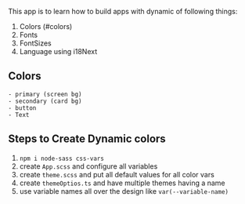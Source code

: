 This app is to learn how to build apps with dynamic of following things:

1. Colors (#colors)
2. Fonts
3. FontSizes
4. Language using i18Next

## Colors

    - primary (screen bg)
    - secondary (card bg)
    - button
    - Text

## Steps to Create Dynamic colors
1. `npm i node-sass css-vars`
2. create `App.scss` and configure all variables
3. create `theme.scss` and put all default values for all color vars
4. create `themeOptios.ts` and have multiple themes having a name
5. use variable names all over the design like `var(--variable-name)`

